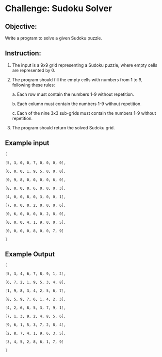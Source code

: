 # Challenge: Sudoku Solver
## Objective: 
Write a program to solve a given Sudoku puzzle.
  
## Instruction:
1. The input is a 9x9 grid representing a Sudoku puzzle, where empty cells are represented by 0.

2. The program should fill the empty cells with numbers from 1 to 9, following these rules:

   a. Each row must contain the numbers 1-9 without repetition.

   b. Each column must contain the numbers 1-9 without repetition.

   c. Each of the nine 3x3 sub-grids must contain the numbers 1-9 without repetition.

3. The program should return the solved Sudoku grid.

## Example input
```
[

[5, 3, 0, 0, 7, 0, 0, 0, 0],

[6, 0, 0, 1, 9, 5, 0, 0, 0],

[0, 9, 8, 0, 0, 0, 0, 6, 0],

[8, 0, 0, 0, 6, 0, 0, 0, 3],

[4, 0, 0, 8, 0, 3, 0, 0, 1],

[7, 0, 0, 0, 2, 0, 0, 0, 6],

[0, 6, 0, 0, 0, 0, 2, 8, 0],

[0, 0, 0, 4, 1, 9, 0, 0, 5],

[0, 0, 0, 0, 8, 0, 0, 7, 9]

]
```
## Example Output
```
[

[5, 3, 4, 6, 7, 8, 9, 1, 2],

[6, 7, 2, 1, 9, 5, 3, 4, 8],

[1, 9, 8, 3, 4, 2, 5, 6, 7],

[8, 5, 9, 7, 6, 1, 4, 2, 3],

[4, 2, 6, 8, 5, 3, 7, 9, 1],

[7, 1, 3, 9, 2, 4, 8, 5, 6],

[9, 6, 1, 5, 3, 7, 2, 8, 4],

[2, 8, 7, 4, 1, 9, 6, 3, 5],

[3, 4, 5, 2, 8, 6, 1, 7, 9]

]
```